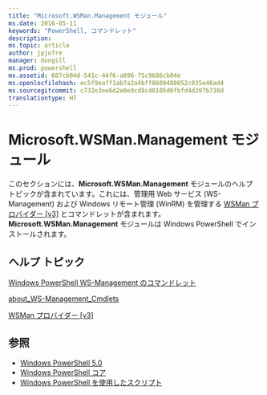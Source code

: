 ```yaml
---
title: "Microsoft.WSMan.Management モジュール"
ms.date: 2016-05-11
keywords: "PowerShell, コマンドレット"
description: 
ms.topic: article
author: jpjofre
manager: dongill
ms.prod: powershell
ms.assetid: 687cb04d-541c-44f6-a896-75c9686cb04e
ms.openlocfilehash: ec5f9eaff1ab7a2a4bff8609488052c035e46ad4
ms.sourcegitcommit: c732e3ee6d2e0e9cd8c40105d6fbfd4d207b730d
translationtype: HT
---
```

# <a name="microsoftwsmanmanagement-module"></a>Microsoft.WSMan.Management モジュール
このセクションには、**Microsoft.WSMan.Management** モジュールのヘルプ トピックが含まれています。これには、管理用 Web サービス (WS-Management) および Windows リモート管理 (WinRM) を管理する [WSMan プロバイダー [v3]](https://technet.microsoft.com/en-us/library/4c3d8d36-4f7a-4211-996f-64110e4b2eb7) とコマンドレットが含まれます。 **Microsoft.WSMan.Management** モジュールは Windows PowerShell でインストールされます。

## <a name="help-topics"></a>ヘルプ トピック
[Windows PowerShell WS-Management のコマンドレット](http://go.microsoft.com/fwlink/?LinkID=245863)

[about_WS-Management_Cmdlets](https://technet.microsoft.com/en-us/library/6ed3370a-ea10-45a5-9493-696aeace27ed)

[WSMan プロバイダー [v3]](https://technet.microsoft.com/en-us/library/4c3d8d36-4f7a-4211-996f-64110e4b2eb7)

## <a name="see-also"></a>参照
- [Windows PowerShell 5.0](Windows-PowerShell-5.0.md)
- [Windows PowerShell コア](https://technet.microsoft.com/en-us/library/4b75f1e4-f327-48f3-92ab-bf5435094d41)
- [Windows PowerShell を使用したスクリプト](../../getting-started/fundamental/Scripting-with-Windows-PowerShell.md)

